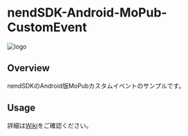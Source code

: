 # nendSDK-Android-MoPub-CustomEvent

![logo](https://user-images.githubusercontent.com/9563381/31269103-17daebce-aaba-11e7-9899-742435c4ef20.png)

## Overview
nendSDKのAndroid版MoPubカスタムイベントのサンプルです。  


## Usage
詳細は[Wiki](https://github.com/fan-ADN/nendSDK-Android-MoPub-CustomEvent/wiki)をご確認ください。
